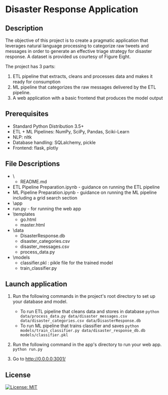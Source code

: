 # Disaster Response Application

## Description
The objective of this project is to create a pragmatic application that leverages natural language processing to categorize raw tweets and messages in order to generate an effective triage strategy for disaster response. A dataset is provided us courtesy of Figure Eight. 

The project has 3 parts:
1. ETL pipeline that extracts, cleans and processes data and makes it ready for consumption
2. ML pipeline that categorizes the raw messages delivered by the ETL pipeline.
3. A web application with a basic frontend that produces the model output

## Prerequisites

* Standard Python Distribution 3.5+
* ETL + ML Pipelines: NumPy, SciPy, Pandas, Sciki-Learn
* NLP: nltk
* Database handling: SQLalchemy, pickle
* Frontend: flask, plotly

## File Descriptions
- \
	- README.md
 - ETL Pipeline Preparation.ipynb - guidance on running the ETL pipeline
 - ML Pipeline Preparation.ipynb - guidance on running the ML pipeline including a grid search section
- \app
 - run.py - for running the web app
 - \templates
    - go.html
    - master.html
- \data
   - DisasterResponse.db
   - disaster_categories.csv
   - disaster_messages.csv
   - process_data.py
- \models
   - classifier.pkl : pikle file for the trained model
   - train_classifier.py
## Launch application
 1. Run the following commands in the project's root directory to set up your database and model.

     - To run ETL pipeline that cleans data and stores in database
         `python data/process_data.py data/disaster_messages.csv data/disaster_categories.csv data/DisasterResponse.db`
     - To run ML pipeline that trains classifier and saves
         `python models/train_classifier.py data/disaster_response_db.db models/classifier.pkl`

 2. Run the following command in the app's directory to run your web app.
     `python run.py`

 3. Go to http://0.0.0.0:3001/

## License
[![License: MIT](https://img.shields.io/badge/License-MIT-yellow.svg)](https://opensource.org/licenses/MIT)
